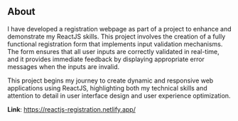 ## About

I have developed a registration webpage as part of a project to enhance and demonstrate my ReactJS skills. This project involves the creation of a fully functional registration form that implements input validation mechanisms. The form ensures that all user inputs are correctly validated in real-time, and it provides immediate feedback by displaying appropriate error messages when the inputs are invalid.

This project begins my journey to create dynamic and responsive web applications using ReactJS, highlighting both my technical skills and attention to detail in user interface design and user experience optimization.

**Link**: https://reactjs-registration.netlify.app/
